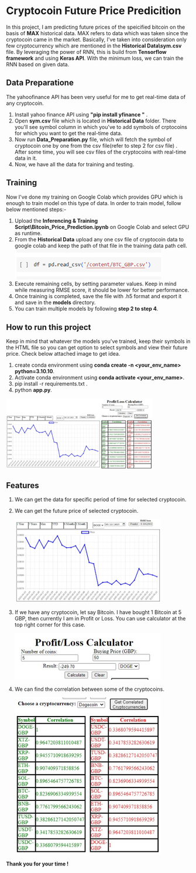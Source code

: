 # Cryptocoin Future Price Predicition  
In this project, I am predicting future prices of the speicified bitcoin on the basis of **MAX** historical data. MAX refers to data which was taken since the cryptocoin came in the market. Basically, I've taken into consideration only few cryptocurrency which are mentioned in the  **Historical Data\sym.csv** file. By leveraging the power of RNN, this is build from **Tensorflow framework** and using **Keras API**. With the minimum loss, we can train the RNN based on given data.   

## Data Preparatione  
The yahoofinance API has been very useful for me to get real-time data of any cryptocoin.
1. Install yahoo finance API using **"pip install yfinance
"** .
2. Open **sym.csv** file which is located in **Historical Data** folder. There you'll see symbol column in which you've to add symbols of crptocoins for which you want to get the real-time data.
3. Now run **Data_Preparation.py** file, which will fetch the symbol of cryptocoin one by one from the csv file(refer to step 2 for csv file) . After some time, you will see csv files of the cryptocoins with real-time data in it.
4. Now, we have all the data for training and testing.

## Training

Now I've done my training on Google Colab which provides GPU which is enough to train model on this type of data. In order to train model, follow below mentioned steps:-
1. Upload the **Inferencing & Training Script\Bitcoin_Price_Prediction.ipynb** on Google Colab and select GPU as runtime.
2. From the **Historical Data** upload any one csv file of cryptocoin data to google colab and keep the path of that file in the training data path cell.  
    <img width="400" alt="Sample image of output" src="Training_Path.PNG" />
3. Execute remaining cells, by setting parameter values. Keep in mind while measuring RMSE score, it should be lower for better performance.  
4. Once training is completed, save the file with .h5 format and export it and save in the **models** directory.
5. You can train multiple models by following **step 2 to step 4**.

## How to run this project
Keep in mind that whatever the models you've trained, keep their symbols in the HTML file so you can get option to select symbols and view their future price. Check below attached image to get idea.  
1. create conda environment using **conda create -n <your_env_name> python=3.10.10**.
2. Activate conda environment using **conda activate <your_env_name>**.
3. pip install -r requirements.txt .
4. python **app.py**.
<img width="400" alt="Sample image of output" src="Overall-View.jpg" />

## Features
1. We can get the data for specific period of time for selected cryptocoin.
 
2. We can get the future price of selected cryptocoin.
    
   <img width="400" alt="Sample image of output" src="Future-Price-Prediction.jpg" />

3. If we have any cryptocoin, let say Bitcoin. I have bought 1 Bitcoin at 5 GBP, then currently I am in Profit or Loss. You can use calculator at the top right corner for this case.
   
   <img width="400" alt="Sample image of output" src="User-Functionality.jpg" />  

4. We can find the correlation between some of the cryptocoins.
    
   <img width="400" alt="Sample image of output" src="Coorelation-Among-Cryptocoins.jpg" />


**Thank you for your time !**